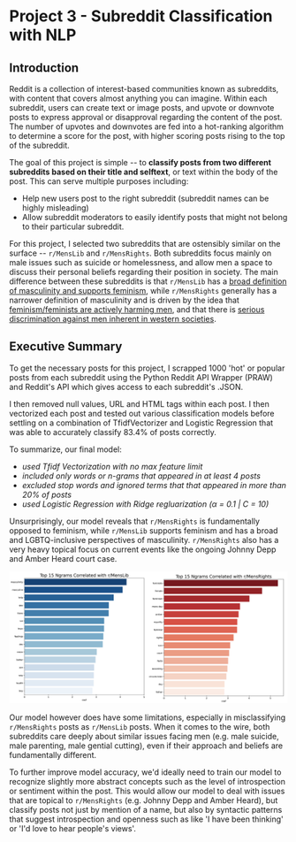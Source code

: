 # Project 3 - Subreddit Classification with NLP

## Introduction

Reddit is a collection of interest-based communities known as subreddits, with content that covers almost anything you can imagine.  Within each subreddit, users can create text or image posts, and upvote or downvote posts to express approval or disapproval regarding the content of the post. The number of upvotes and downvotes are fed into a hot-ranking algorithm to determine a score for the post, with higher scoring posts rising to the top of the subreddit.

The goal of this project is simple -- to <b>classify posts from two different subreddits based on their title and selftext</b>, or text within the body of the post. This can serve multiple purposes including:
- Help new users post to the right subreddit (subreddit names can be highly misleading)
- Allow subreddit moderators to easily identify posts that might not belong to their particular subreddit.

For this project, I selected two subreddits that are ostensibly similar on the surface -- `r/MensLib` and `r/MensRights`. Both subreddits focus mainly on male issues such as suicide or homelessness, and allow men a space to discuss their personal beliefs regarding their position in society. The main difference between these subreddits is that `r/MensLib` has a [broad definition of masculinity and supports feminism](https://www.reddit.com/r/MensLib/comments/93oyty/menslibs_official_position_on_the_mens_rights/), while `r/MensRights` generally has a narrower definition of masculinity and is driven by the idea that [feminism/feminists are actively harming men](https://www.reddit.com/r/MensRights/comments/jz1lzz/how_feminist_shaming_tactics_needlessly_cause/), and that there is [serious discrimination against men inherent in western societies](https://www.reddit.com/r/MensRights/wiki/faq#wiki_1._what_is_r.2Fmensrights.3F).

## Executive Summary

To get the necessary posts for this project, I scrapped 1000 'hot' or popular posts from each subreddit using the Python Reddit API Wrapper (PRAW) and Reddit's API which gives access to each subreddit's .JSON. 

I then removed null values, URL and HTML tags within each post. I then vectorized each post and tested out various classification models before settling on a combination of TfidfVectorizer and Logistic Regression that was able to accurately classify 83.4% of posts correctly.

To summarize, our final model:
<i>
- used Tfidf Vectorization with no max feature limit <br>
- included only words or n-grams that appeared in at least 4 posts <br>
- excluded stop words and ignored terms that that appeared in more than 20% of posts <br>
- used Logistic Regression with Ridge regluarization ($\alpha$ = 0.1 | C = 10)
</i>

Unsurprisingly, our model reveals that `r/MensRights` is fundamentally opposed to feminism, while `r/MensLib` supports feminism and has a broad and LGBTQ-inclusive perspectives of masculinity. `r/MensRights` also has a very heavy topical focus on current events like the ongoing Johnny Depp and Amber Heard court case.

<img src='./assets/mr_ml_plot.png'>

Our model however does have some limitations, especially in misclassifying `r/MensRights` posts as `r/MensLib` posts. When it comes to the wire, both subreddits care deeply about similar issues facing men (e.g. male suicide, male parenting, male gential cutting), even if their approach and beliefs are fundamentally different.

To further improve model accuracy, we'd ideally need to train our model to recognize slightly more abstract concepts such as the level of introspection or sentiment within the post. This would allow our model to deal with issues that are topical to `r/MensRights` (e.g. Johnny Depp and Amber Heard), but classify posts not just by mention of a name, but also by syntactic patterns that suggest introspection and openness such as like 'I have been thinking' or 'I'd love to hear people's views'.